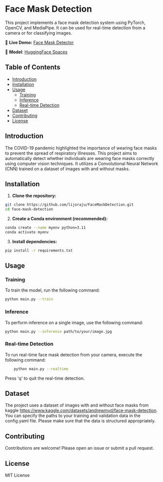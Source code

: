 # Face Mask Detection

This project implements a face mask detection system using PyTorch, OpenCV, and MediaPipe. It can be used for real-time detection from a camera or for classifying images.

🔗 **Live Demo:** [Face Mask Detector](https://face-mask-detection-demo.streamlit.app/)   

📌 **Model**: [HuggingFace Spaces](https://huggingface.co/lijoraju/face_mask_detector_model)

## Table of Contents

- [Introduction](#introduction)
- [Installation](#installation)
- [Usage](#usage)
  - [Training](#training)
  - [Inference](#inference)
  - [Real-time Detection](#real-time-detection)
- [Dataset](#dataset)
- [Contributing](#contributing)
- [License](#license)

## Introduction

The COVID-19 pandemic highlighted the importance of wearing face masks to prevent the spread of respiratory illnesses. This project aims to automatically detect whether individuals are wearing face masks correctly using computer vision techniques.  It utilizes a Convolutional Neural Network (CNN) trained on a dataset of images with and without masks.

## Installation

1. **Clone the repository:**

  ```bash
  git clone https://github.com/lijoraju/FaceMaskDetection.git
  cd face-mask-detection
 ```

2. **Create a Conda environment (recommended):**

```bash
conda create --name myenv python=3.11
conda activate myenv
```

3. **Install dependencies:**
```bash
pip install -r requirements.txt
```

## Usage

### Training 

To train the model, run the following command:

```bash
python main.py --train 
```

### Inference

To perform inference on a single image, use the following command:

```bash
python main.py --inference path/to/your/image.jpg
```

### Real-time Detection

To run real-time face mask detection from your camera, execute the following command:

```bash
    python main.py --realtime
```

Press 'q' to quit the real-time detection.

## Dataset

The project uses a dataset of images with and without face masks from kaggle https://www.kaggle.com/datasets/andrewmvd/face-mask-detection.  You can specify the paths to your training and validation data in the config.yaml file.  Please make sure that the data is structured appropriately.

## Contributing

Contributions are welcome! Please open an issue or submit a pull request.

## License

MIT License
